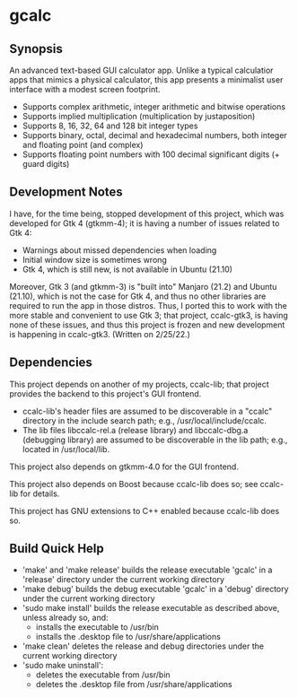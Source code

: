 # gcalc
## Synopsis
An advanced text-based GUI calculator app. Unlike a typical calculatior apps
that mimics a physical calculator, this app presents a minimalist user
interface with a modest screen footprint.
- Supports complex arithmetic, integer arithmetic and bitwise operations
- Supports implied multiplication (multiplication by justaposition)
- Supports 8, 16, 32, 64 and 128 bit integer types
- Supports binary, octal, decimal and hexadecimal numbers, both integer and
floating point (and complex)
- Supports floating point numbers with 100 decimal significant digits (+ guard
digits)
## Development Notes
I have, for the time being, stopped development of this project, which was
developed for Gtk 4 (gtkmm-4); it is having a number of issues related to Gtk 4:
- Warnings about missed dependencies when loading
- Initial window size is sometimes wrong
- Gtk 4, which is still new, is not available in Ubuntu (21.10)

Moreover, Gtk 3 (and gtkmm-3) is "built into" Manjaro (21.2) and Ubuntu
(21.10), which is not the case for Gtk 4, and thus no other libraries are
required to run the app in those distros. Thus, I ported this to work with the
more stable and convenient to use Gtk 3; that project, ccalc-gtk3, is having
none of these issues, and thus this project is frozen and new development is
happening in ccalc-gtk3. (Written on 2/25/22.)
## Dependencies
This project depends on another of my projects, ccalc-lib; that project provides
the backend to this project's GUI frontend.
- ccalc-lib's header files are assumed to be discoverable in a "ccalc" directory
in the include search path; e.g., /usr/local/include/ccalc.
- The lib files libccalc-rel.a (release library) and libccalc-dbg.a (debugging
library) are assumed to be discoverable in the lib path; e.g., located in
/usr/local/lib.

This project also depends on gtkmm-4.0 for the GUI frontend.

This project also depends on Boost because ccalc-lib does so; see ccalc-lib for
details.

This project has GNU extensions to C++ enabled because ccalc-lib does so.
## Build Quick Help
- 'make' and 'make release' builds the release executable 'gcalc' in a 'release'
directory under the current working directory
- 'make debug' builds the debug executable 'gcalc' in a 'debug' directory under
the current working directory
- 'sudo make install' builds the release executable as described above, unless
already so, and:
    - installs the executable to /usr/bin
    - installs the .desktop file to /usr/share/applications
- 'make clean' deletes the release and debug directories under the current
working directory
- 'sudo make uninstall':
    - deletes the executable from /usr/bin
    - deletes the .desktop file from /usr/share/applications
